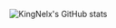 
![KingNelx's GitHub stats](https://github-readme-stats.vercel.app/api?username=KingNelx&show_icons=true&theme=radical)
